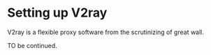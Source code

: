 # Setting up V2ray

V2ray is a flexible proxy software from the scrutinizing of great wall.

TO be continued.
